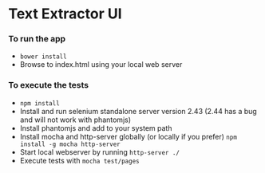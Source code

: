 Text Extractor UI
=================

### To run the app ###

* `bower install`
* Browse to index.html using your local web server

### To execute the tests ###

* `npm install`
* Install and run selenium standalone server version 2.43 (2.44 has a bug and will not work with phantomjs)
* Install phantomjs and add to your system path
* Install mocha and http-server globally (or locally if you prefer) `npm install -g mocha http-server`
* Start local webserver by running `http-server ./`
* Execute tests with `mocha test/pages`
